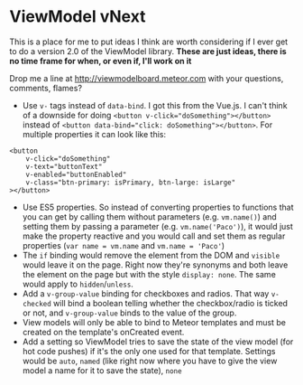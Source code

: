 # ViewModel vNext
This is a place for me to put ideas I think are worth considering if I ever get to do a version 2.0 of the ViewModel library. **These are just ideas, there is no time frame for when, or even if, I'll work on it**

Drop me a line at http://viewmodelboard.meteor.com with your questions, comments, flames?

- Use `v-` tags instead of `data-bind`. I got this from the Vue.js. I can't think of a downside for doing `<button v-click="doSomething"></button>` instead of `<button data-bind="click: doSomething"></button>`. For multiple properties it can look like this:
```
<button 
    v-click="doSomething"
    v-text="buttonText"
    v-enabled="buttonEnabled"
    v-class="btn-primary: isPrimary, btn-large: isLarge"
></button>
```
- Use ES5 properties. So instead of converting properties to functions that you can get by calling them without parameters (e.g. `vm.name()`) and setting them by passing a parameter (e.g. `vm.name('Paco')`), it would just make the property reactive and you would call and set them as regular properties (`var name = vm.name` and `vm.name = 'Paco'`)
- The `if` binding would remove the element from the DOM and `visible` would leave it on the page. Right now they're synonyms and both leave the element on the page but with the style `display: none`. The same would apply to `hidden`/`unless`.
- Add a `v-group-value` binding for checkboxes and radios. That way `v-checked` will bind a boolean telling whether the checkbox/radio is ticked or not, and `v-group-value` binds to the value of the group.
- View models will only be able to bind to Meteor templates and must be created on the template's onCreated event.
- Add a setting so ViewModel tries to save the state of the view model (for hot code pushes) if it's the only one used for that template. Settings would be `auto`, `named` (like right now where you have to give the view model a name for it to save the state), `none`
